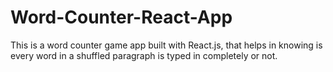 # Word-Counter-React-App
This is a word counter game app built with React.js, that helps in knowing is every word in a shuffled paragraph is typed in completely or not.
